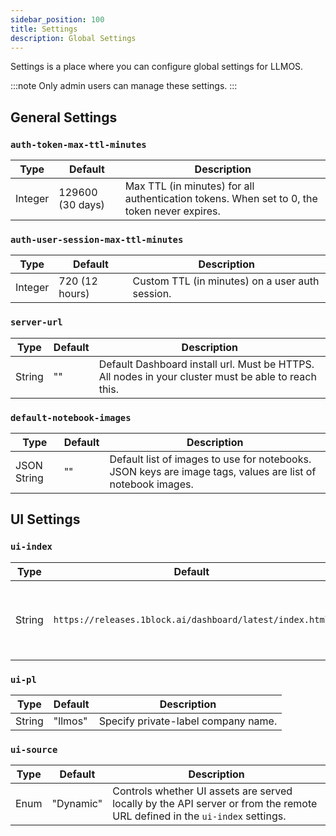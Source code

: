 ```yaml
---
sidebar_position: 100
title: Settings
description: Global Settings
---
```


Settings is a place where you can configure global settings for LLMOS.

:::note
Only admin users can manage these settings.
:::

## General Settings

### `auth-token-max-ttl-minutes`
| Type    | Default          | Description                                                                                   |
|---------|------------------|-----------------------------------------------------------------------------------------------|
| Integer | 129600 (30 days) | Max TTL (in minutes) for all authentication tokens. When set to 0, the token never expires.   |

### `auth-user-session-max-ttl-minutes`
| Type    | Default        | Description                                      |
|---------|----------------|--------------------------------------------------|
| Integer | 720 (12 hours) | Custom TTL (in minutes) on a user auth session.  |


### `server-url`
| Type   | Default | Description                                                                                          |
|--------|---------|------------------------------------------------------------------------------------------------------|
| String | ""      | Default Dashboard install url. Must be HTTPS. All nodes in your cluster must be able to reach this.  |

### `default-notebook-images`
| Type        | Default | Description                                                                                                |
|-------------|---------|------------------------------------------------------------------------------------------------------------|
| JSON String | ""      | Default list of images to use for notebooks. JSON keys are image tags, values are list of notebook images. |

## UI Settings

### `ui-index`
| Type   | Default                                                  | Description                                        |
|--------|----------------------------------------------------------|----------------------------------------------------|
| String | `https://releases.1block.ai/dashboard/latest/index.html` | HTML index location for the LLMOS Dashboard UI.    |

### `ui-pl`
| Type   | Default | Description                         |
|--------|---------|-------------------------------------|
| String | "llmos" | Specify private-label company name. |

### `ui-source`
| Type | Default   | Description                                                                                                                |
|------|-----------|----------------------------------------------------------------------------------------------------------------------------|
| Enum | "Dynamic" | Controls whether UI assets are served locally by the API server or from the remote URL defined in the `ui-index` settings. |


